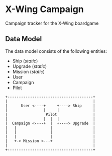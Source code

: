 # X-Wing Campaign

Campaign tracker for the X-Wing boardgame


## Data Model
The data model consists of the following entities:
- Ship (*static*)
- Upgrade (*static*)
- Mission (*static*)
- User
- Campaign
- Pilot

```
+--------------------------------------+
|                                      |
|      User <----+     +----> Ship     |
|                |     |               |
|                 Pilot                |
|                |  |  |               |
|  Campaign <----+  |  +----> Upgrade  |
|   |               |                  |
|   |               |                  |
|   |               |                  |
|   +-> Mission <---+                  |
|                                      |
+--------------------------------------+
```
